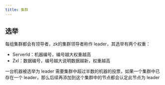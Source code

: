```yaml
---
title: 集群
---
```


## 选举

每组集群都会有领导者，zk的集群领导者称作 leader，其选举有两个权重：
- ServerId：机器编号，编号越大权重越高
- ZxI：数据编号，编号越大说明数据越新，权重越高

一台机器被选举为 leader 需要集群中超过半数的机器的投票，如果一个集群中已存在一个 leader，那么后续再添加到这个集群中的节点都会认定此节点为 leader